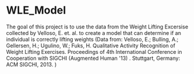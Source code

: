 # WLE_Model
The goal of this project is to use the data from the Weight Lifting Excersise collected by Velloso, E. et. al. to create a model that can determine if an individual is correctly lifting weights (Data from: Velloso, E.; Bulling, A.; Gellersen, H.; Ugulino, W.; Fuks, H. Qualitative Activity Recognition of Weight Lifting Exercises. Proceedings of 4th International Conference in Cooperation with SIGCHI (Augmented Human '13) . Stuttgart, Germany: ACM SIGCHI, 2013.  )
